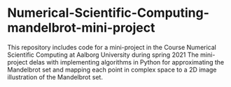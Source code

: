 # Numerical-Scientific-Computing-mandelbrot-mini-project
This repository includes code for a mini-project in the Course Numerical Scientific Computing at Aalborg University during spring 2021
The mini-project delas with implementing algorithms in Python for approximating the Mandelbrot set and mapping each point in complex space to a 2D image illustration of the Mandelbrot set.
